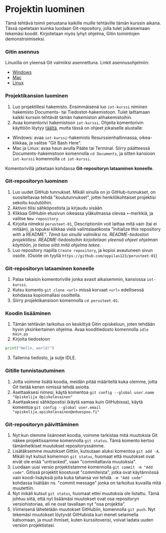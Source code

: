 # Projektin luominen
Tämä tehtävä toimii perustana kaikille muille tehtäville tämän kurssin aikana.
Tässä opetetaan kuinka luodaan Git-repository, jolla tulet julkaisemaan
tekemäsi koodit. Kirjoitetaan myös lyhyt ohjelma, Gitin toimintojen
demonstroimiseksi.

### Gitin asennus
Linuxilla on yleensä Git valmiiksi asennettuna. Linkit asennusohjelmiin:
- [Windows](https://git-scm.com/download/win)
- [Mac](https://git-scm.com/download/mac)
- [Linux](https://git-scm.com/download/linux)

### Projektikansion luominen
1. Luo projektillesi hakemisto. Ensimmäisenä luo `iot-kurssi` niminen hakemisto
Documents- tai Tiedostot-hakemistoon. Tulet laittamaan kaikki kurssin tehtävät
tämän hakemiston alihakemistoihin.
2. Avaa komentorivi hakemistoon `iot-kurssi`. Ohjeita komentorivin käyttöön
löytyy [täältä](../KOMENTORIVI.md), mutta tässä on ohjeet jokaiselle alustalle:
- Windows: avaa `iot-kurssi`-hakemisto Resurssienhallinnassa, oikea-klikkaa,
ja valitse "Git Bash Here".
- Mac ja Linux: avaa haun avulla Pääte tai Terminal. Siirry päätteessä
Documents-hakemistoon komennolla `cd Documents`, ja sitten kansioon
`iot-kurssi` komennolla `cd iot-kurssi`.

Komentorivillä jatketaan kohdassa **Git-repositoryn lataaminen koneelle**.

### Git-repositoryn luominen
1. Luo uudet GitHub tunnukset. Mikäli sinulla on jo GitHub-tunnukset, on
suositeltavaa tehdä "koulutunnukset", jottei henkilökohtaiset projektisi
sekoitu koulutöihin.
2. Aktivoi tilisi sähköpostista ja kirjaudu sisään.
3. Klikkaa GitHubin etusivun oikeassa yläkulmassa olevaa `+`-merkkiä, ja
valitse `New repository`.
4. Kirjoita nimeksi `perusteet-01`, Descriptioniin voit laittaa mitä vain
(tai ei mitään), ja lopuksi klikkaa vielä valintalaatikosta
"Initialize this repository with a README". *Tämä luo sinulle valmiiksi ns.
README-tiedoston projektillesi. README-tiedostoihin kirjoitetaan yleensä
ohjeet ohjelman käyttöön, ja tietoa siitä mitä ohjelma tekee.*
5. Luo repository napilla `Create repository`, ja kopioi avautuneen sivun
osoite. (Osoite on tyyliä `https://github.com/oppilas123/perusteet-01`)

### Git-repositoryn lataaminen koneelle
1. Palaa takaisin komentoriville jonka avasit aikaisemmin, kansiossa
`iot-kurssi`.
2. Kutsu komento `git clone <url>` missä korvaat `<url>` edellisessä
kohdassa kopioimallasi osoittella.
3. Siirry projektikansioon komennolla `cd perusteet-01`.

### Koodin lisääminen
1. Tämän tehtävän tarkoitus on keskittyä Gitin opiskeluun, joten tehdään
hyvin yksinkertainen ohjelma. Avaa kooditiedosto komennolla `idle main.py`
2. Kirjoita tiedostoon
```python
print("Hello, world!")
```
3. Tallenna tiedosto, ja sulje IDLE.

### Gitille tunnistautuminen
1. Jotta voimme lisätä koodia, meidän pitää määritellä kuka olemme, jotta Git
tietää kenen nimissä tehdä asioita.
2. Asettaaksesi nimesi, käytä komentoa
`git config --global user.name "Opiskelija Opiskelevainen"`
3. Asettaaksesi sähköpostisi (käytä samaa kuin GitHubissa), käytä komentoa
`git config --global user.email "opiskelija.opiskelevainen@eduespoo.fi"`

### Git-repositoryn päivittäminen
1. Nyt kun olemme lisänneet koodia, voimme tarkistaa mitä muutoksia Git
näkee projektissamme komennolla `git status`. Tämä komento kertoo tämänhetkiset
muutokset repositoryssämme.
2. Lisätäksemme muutokset Gittiin, kutsutaan aluksi komentoa `git add -A`.
Mikäli nyt kutsut komennon `git status`, huomaat että muutokset ovat eivät
ole enää "untracked", vaan "commitattavia muutoksia".
3. Luodaan uusi versio projektistamme komennolla `git commit -m "Add code"`.
Gitissä projektit koostuvat "commiteista", jotka ovat käytännössä vain
koodi-lisäyksiä joita kuka tahansa voi tehdä. `-m "Add code"` kohdassa lisätään
ns. "commit message" jonka on tarkoitus kuvailla mitä muutettiin.
4. Nyt mikäli kutsut `git status`, huomaat ettei muutoksia ole listattu. Tämä
johtuu siitä, että nyt lisäämäsi muutokset ovat osa repositoryn versiohistoriaa,
eli ne ovat tavallaan nyt "osa projektia".
5. Viimeisenä lähetetään muutokset GitHubiin, komennolla `git push`.
Nyt tekemäsi muutokset löytyvät GitHubista kun menet selaimella katsomaan, ja
muut ihmiset, kuten kurssitoverisi, voivat ladata uuden version projektistasi.
